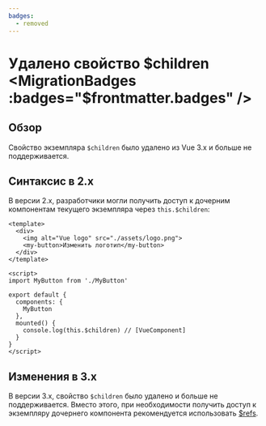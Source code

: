 ```yaml
---
badges:
  - removed
---
```


# Удалено свойство $children <MigrationBadges :badges="$frontmatter.badges" />

## Обзор

Свойство экземпляра `$children` было удалено из Vue 3.x и больше не поддерживается.

## Синтаксис в 2.x

В версии 2.x, разработчики могли получить доступ к дочерним компонентам текущего экземпляра через `this.$children`:

```vue
<template>
  <div>
    <img alt="Vue logo" src="./assets/logo.png">
    <my-button>Изменить логотип</my-button>
  </div>
</template>

<script>
import MyButton from './MyButton'

export default {
  components: {
    MyButton
  },
  mounted() {
    console.log(this.$children) // [VueComponent]
  }
}
</script>
```

## Изменения в 3.x

В версии 3.x, свойство `$children` было удалено и больше не поддерживается. Вместо этого, при необходимости получить доступ к экземпляру дочернего компонента рекомендуется использовать [$refs](../component-template-refs.md).
